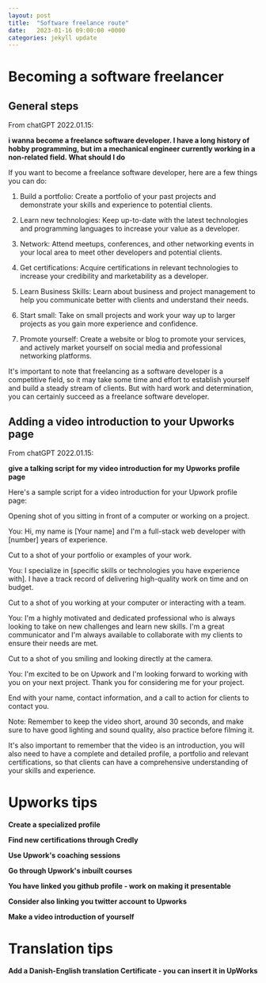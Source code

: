 ```yaml
---
layout: post
title:  "Software freelance route"
date:   2023-01-16 09:00:00 +0000
categories: jekyll update
---
```

# Becoming a software freelancer

## General steps
From chatGPT 2022.01.15:

**i wanna become a freelance software developer. I have a long history of hobby programming, but im a mechanical engineer currently working in a non-related field. What should I do**

If you want to become a freelance software developer, here are a few things you can do:

1. Build a portfolio: Create a portfolio of your past projects and demonstrate your skills and experience to potential clients.

2. Learn new technologies: Keep up-to-date with the latest technologies and programming languages to increase your value as a developer.

3. Network: Attend meetups, conferences, and other networking events in your local area to meet other developers and potential clients.

4. Get certifications: Acquire certifications in relevant technologies to increase your credibility and marketability as a developer.

5. Learn Business Skills: Learn about business and project management to help you communicate better with clients and understand their needs.

6. Start small: Take on small projects and work your way up to larger projects as you gain more experience and confidence.

7. Promote yourself: Create a website or blog to promote your services, and actively market yourself on social media and professional networking platforms.

It's important to note that freelancing as a software developer is a competitive field, so it may take some time and effort to establish yourself and build a steady stream of clients. But with hard work and determination, you can certainly succeed as a freelance software developer.

## Adding a video introduction to your Upworks page
From chatGPT 2022.01.15:

**give a talking script for my video introduction for my Upworks profile page**

Here's a sample script for a video introduction for your Upwork profile page:

Opening shot of you sitting in front of a computer or working on a project.

You: Hi, my name is [Your name] and I'm a full-stack web developer with [number] years of experience.

Cut to a shot of your portfolio or examples of your work.

You: I specialize in [specific skills or technologies you have experience with]. I have a track record of delivering high-quality work on time and on budget.

Cut to a shot of you working at your computer or interacting with a team.

You: I'm a highly motivated and dedicated professional who is always looking to take on new challenges and learn new skills. I'm a great communicator and I'm always available to collaborate with my clients to ensure their needs are met.

Cut to a shot of you smiling and looking directly at the camera.

You: I'm excited to be on Upwork and I'm looking forward to working with you on your next project. Thank you for considering me for your project.

End with your name, contact information, and a call to action for clients to contact you.

Note: Remember to keep the video short, around 30 seconds, and make sure to have good lighting and sound quality, also practice before filming it.

It's also important to remember that the video is an introduction, you will also need to have a complete and detailed profile, a portfolio and relevant certifications, so that clients can have a comprehensive understanding of your skills and experience.

# Upworks tips

**Create a specialized profile**

**Find new certifications through Credly**

**Use Upwork's coaching sessions**

**Go through Upwork's inbuilt courses**

**You have linked you github profile - work on making it presentable**

**Consider also linking you twitter account to Upworks**

**Make a video introduction of yourself**

# Translation tips
**Add a Danish-English translation Certificate - you can insert it in UpWorks**
